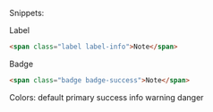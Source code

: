 
Snippets:

Label
```html
<span class="label label-info">Note</span> 
```
Badge
```html
<span class="badge badge-success">Note</span>
```
Colors:
default primary success info warning danger
